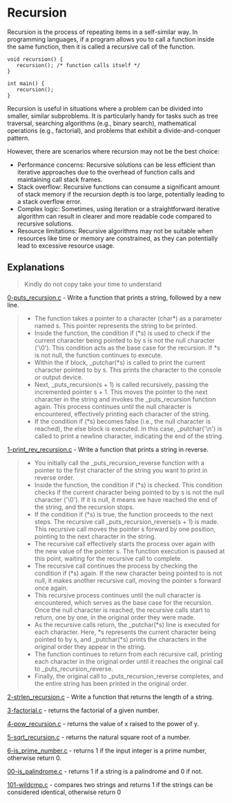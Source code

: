 # Recursion
Recursion is the process of repeating items in a self-similar way. In programming languages, if a program allows you to call a function inside the same function, then it is called a recursive call of the function.
```
void recursion() {
   recursion(); /* function calls itself */
}

int main() {
   recursion();
}
```
Recursion is useful in situations where a problem can be divided into smaller, similar subproblems. It is particularly handy for tasks such as tree traversal, searching algorithms (e.g., binary search), mathematical operations (e.g., factorial), and problems that exhibit a divide-and-conquer pattern.

However, there are scenarios where recursion may not be the best choice:

* Performance concerns: Recursive solutions can be less efficient than iterative approaches due to the overhead of function calls and maintaining call stack frames.
* Stack overflow: Recursive functions can consume a significant amount of stack memory if the recursion depth is too large, potentially leading to a stack overflow error.
* Complex logic: Sometimes, using iteration or a straightforward iterative algorithm can result in clearer and more readable code compared to recursive solutions.
* Resource limitations: Recursive algorithms may not be suitable when resources like time or memory are constrained, as they can potentially lead to excessive resource usage.

## Explanations
> Kindly do not copy take your time to understand

[0-puts_recursion.c](https://github.com/Darryl-Mbae/alx-low_level_programming/blob/master/0x08-recursion/0-puts_recursion.c) - Write a function that prints a string, followed by a new line.
> * The function takes a pointer to a character (char*) as a parameter named s. This pointer represents the string to be printed.
> * Inside the function, the condition if (*s) is used to check if the current character being pointed to by s is not the null character ('\0'). This condition acts as the base case for the recursion. If *s is not null, the function continues to execute.
> * Within the if block, _putchar(*s) is called to print the current character pointed to by s. This prints the character to the console or output device.
> * Next, _puts_recursion(s + 1) is called recursively, passing the incremented pointer s + 1. This moves the pointer to the next character in the string and invokes the _puts_recursion function again. This process continues until the null character is encountered, effectively printing each character of the string.
> * If the condition if (*s) becomes false (i.e., the null character is reached), the else block is executed. In this case, _putchar('\n') is called to print a newline character, indicating the end of the string.

[1-print_rev_recursion.c](https://github.com/Darryl-Mbae/alx-low_level_programming/blob/master/0x08-recursion/1-print_rev_recursion.c) - Write a function that prints a string in reverse.
> * You initially call the _puts_recursion_reverse function with a pointer to the first character of the string you want to print in reverse order.
> * Inside the function, the condition if (*s) is checked. This condition checks if the current character being pointed to by s is not the null character ('\0'). If it is null, it means we have reached the end of the string, and the recursion stops.
> * If the condition if (*s) is true, the function proceeds to the next steps. The recursive call _puts_recursion_reverse(s + 1) is made. This recursive call moves the pointer s forward by one position, pointing to the next character in the string.
> * The recursive call effectively starts the process over again with the new value of the pointer s. The function execution is paused at this point, waiting for the recursive call to complete.
> * The recursive call continues the process by checking the condition if (*s) again. If the new character being pointed to is not null, it makes another recursive call, moving the pointer s forward once again.
> * This recursive process continues until the null character is encountered, which serves as the base case for the recursion. Once the null character is reached, the recursive calls start to return, one by one, in the original order they were made.
> * As the recursive calls return, the _putchar(*s) line is executed for each character. Here, *s represents the current character being pointed to by s, and _putchar(*s) prints the characters in the original order they appear in the string.
> * The function continues to return from each recursive call, printing each character in the original order until it reaches the original call to _puts_recursion_reverse.
> * Finally, the original call to _puts_recursion_reverse completes, and the entire string has been printed in the original order.

[2-strlen_recursion.c](https://github.com/Darryl-Mbae/alx-low_level_programming/blob/master/0x08-recursion/2-strlen_recursion.c) - Write a function that returns the length of a string.

[3-factorial.c](https://github.com/Darryl-Mbae/alx-low_level_programming/blob/master/0x08-recursion/3-factorial.c) - returns the factorial of a given number.

[4-pow_recursion.c](https://github.com/Darryl-Mbae/alx-low_level_programming/blob/master/0x08-recursion/4-pow_recursion.c) -  returns the value of x raised to the power of y.

[5-sqrt_recursion.c](https://github.com/Darryl-Mbae/alx-low_level_programming/blob/master/0x08-recursion/5-sqrt_recursion.c) -  returns the natural square root of a number.

[6-is_prime_number.c](https://github.com/Darryl-Mbae/alx-low_level_programming/blob/master/0x08-recursion/6-is_prime_number.c) -  returns 1 if the input integer is a prime number, otherwise return 0.

[00-is_palindrome.c](https://github.com/Darryl-Mbae/alx-low_level_programming/blob/master/0x08-recursion/100-is_palindrome.c) - returns 1 if a string is a palindrome and 0 if not.

[101-wildcmp.c](https://github.com/Darryl-Mbae/alx-low_level_programming/blob/master/0x08-recursion/101-wildcmp.c) - compares two strings and returns 1 if the strings can be considered identical, otherwise return 0
